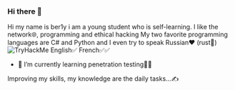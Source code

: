 ### Hi there 👋
Hi my name is ber1y i am a young student who is self-learning. I like the network🌐, programming and ethical hacking
My two favorite programming languages are C# and Python and I even try to speak Russian❤ (rust👻)
<img src="https://tryhackme-badges.s3.amazonaws.com/Ber1y.png" alt="TryHackMe">
English✅
French✅✅

- 🌱 I’m currently learning penetration testing👨‍💻

Improving my skills, my knowledge are the daily tasks...✍

<!--
**Berthold-au/Berthold-au** is a ✨ _special_ ✨ repository because its `README.md` (this file) appears on your GitHub profile.

Here are some ideas to get you started:

- 🔭 I’m currently working on ...
- 🌱 I’m currently learning penetration testing ...
- 👯 I’m looking to collaborate on ...
- 🤔 I’m looking for help with ...
- 💬 Ask me about ...
- 📫 How to reach me: ...
- 😄 Pronouns: ...
- ⚡ Fun fact: ...
-->
